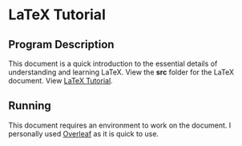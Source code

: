 # LaTeX Tutorial

## Program Description

This document is a quick introduction to the essential details of understanding and learning LaTeX. View the **src** folder for the LaTeX document. 
View [LaTeX Tutorial](https://github.com/rajkunamaneni/LaTeXTutorial/blob/main/src/LaTeXTutorial.pdf). 

## Running

This document requires an environment to work on the document. I personally used [Overleaf](https://www.overleaf.com/) as it is quick to use. 

